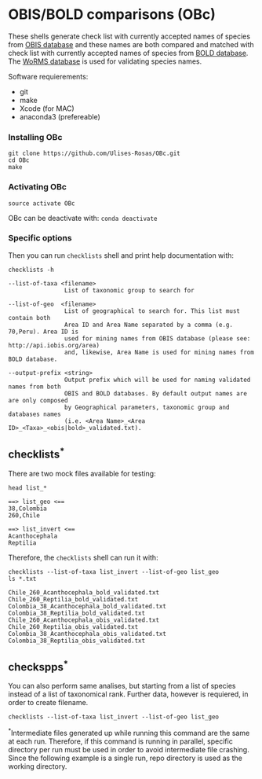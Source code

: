 # OBIS/BOLD comparisons (OBc)

These shells generate check list with currently accepted names of species from [OBIS database](http://iobis.org/) and these names are both compared and matched with check list with currently accepted names of species from [BOLD database](http://www.boldsystems.org/). The [WoRMS database](http://www.marinespecies.org/) is used for validating species names.

Software requierements:
* git
* make
* Xcode (for MAC)
* anaconda3 (prefereable)

### Installing OBc

```Shell
git clone https://github.com/Ulises-Rosas/OBc.git
cd OBc
make
```
### Activating OBc

```Shell
source activate OBc
```
OBc can be deactivate with: `conda deactivate` 

### Specific options

Then you can run `checklists` shell and print help documentation with:

```Shell
checklists -h
```

```
--list-of-taxa <filename>  
                List of taxonomic group to search for
                
--list-of-geo  <filename>  
                List of geographical to search for. This list must contain both
                Area ID and Area Name separated by a comma (e.g. 70,Peru). Area ID is
                used for mining names from OBIS database (please see: http://api.iobis.org/area) 
                and, likewise, Area Name is used for mining names from BOLD database.
                
--output-prefix <string>
                Output prefix which will be used for naming validated names from both
                OBIS and BOLD databases. By default output names are are only composed
                by Geographical parameters, taxonomic group and databases names 
                (i.e. <Area Name>_<Area ID>_<Taxa>_<obis|bold>_validated.txt).
```

## checklists<sup>\*</sup>

There are two mock files available for testing:
```Shell
head list_*
```

```
==> list_geo <==
38,Colombia
260,Chile

==> list_invert <==
Acanthocephala
Reptilia
```
Therefore, the `checklists` shell can run it with:
```Shell
checklists --list-of-taxa list_invert --list-of-geo list_geo
ls *.txt
```

```
Chile_260_Acanthocephala_bold_validated.txt    Chile_260_Reptilia_bold_validated.txt          Colombia_38_Acanthocephala_bold_validated.txt  Colombia_38_Reptilia_bold_validated.txt
Chile_260_Acanthocephala_obis_validated.txt    Chile_260_Reptilia_obis_validated.txt          Colombia_38_Acanthocephala_obis_validated.txt  Colombia_38_Reptilia_obis_validated.txt
```


## checkspps<sup>\*</sup>

You can also perform same analises, but starting from a list of species instead of a list of taxonomical rank. Further data, however is requiered, in order to create filename.


```Shell
checklists --list-of-taxa list_invert --list-of-geo list_geo
```



<sup>\*</sup>Intermediate files generated up while running this command are the same at each run. Therefore, if this command is running in parallel, specific directory per run must be used in order to avoid intermediate file crashing. Since the following example is a single run, repo directory is used as the working directory.
